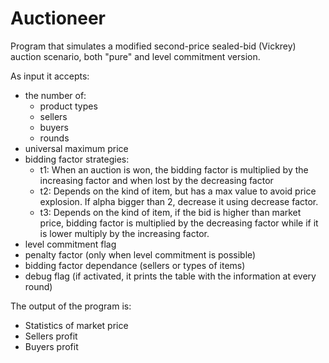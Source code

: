 # Auctioneer
Program that simulates a modified second-price sealed-bid (Vickrey) auction scenario, both "pure" and level commitment version. 

As input it accepts:
  - the number of:
    * product types
    * sellers
    * buyers
    * rounds
 - universal maximum price
 - bidding factor strategies:
    * t1: When an auction is won, the bidding factor is multiplied by the increasing factor and when lost by the decreasing factor
    * t2: Depends on the kind of item, but has a max value to avoid price explosion. 
          If alpha bigger than 2, decrease it using decrease factor.
    * t3: Depends on the kind of item, if the bid is higher than market price, bidding factor is multiplied by the decreasing factor 
          while if it is lower multiply by the increasing factor.
  - level commitment flag
  - penalty factor (only when level commitment is possible)
  - bidding factor dependance (sellers or types of items)
  - debug flag (if activated, it prints the table with the information at every round)

The output of the program is: 
  - Statistics of market price 
  - Sellers profit 
  - Buyers profit
